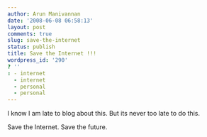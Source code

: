 ```yaml
---
author: Arun Manivannan
date: '2008-06-08 06:58:13'
layout: post
comments: true
slug: save-the-internet
status: publish
title: Save the Internet !!!
wordpress_id: '290'
? ''
: - internet
  - internet
  - personal
  - personal
---
```


I know I am late to blog about this. But its never too late to do this.


Save the Internet. Save the future.

